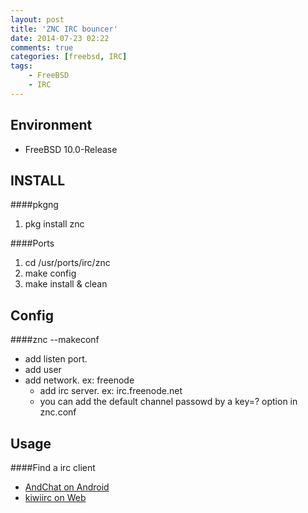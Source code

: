 ```yaml
---
layout: post
title: 'ZNC IRC bouncer'
date: 2014-07-23 02:22
comments: true
categories: [freebsd, IRC]
tags:
	- FreeBSD
	- IRC
---
```

Environment
-----------
- FreeBSD 10.0-Release


INSTALL
-------
####pkgng
1. pkg install znc

####Ports
1. cd /usr/ports/irc/znc 
2. make config
3. make install & clean

<!--more-->


Config
------
####znc --makeconf
- add listen port.
- add user
- add network. ex: freenode
	-	add irc server. ex: irc.freenode.net
	- you can add the default channel passowd  by a key=? option in znc.conf

Usage
-----
####Find a irc client
- [AndChat on Android](https://play.google.com/store/apps/details?id=net.andchat)
- [kiwiirc on Web](https://kiwiirc.com/)
